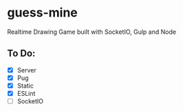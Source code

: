# guess-mine
Realtime Drawing Game built with SocketIO, Gulp and Node

## To Do:

- [x] Server
- [x] Pug
- [x] Static
- [x] ESLint
- [ ] SocketIO